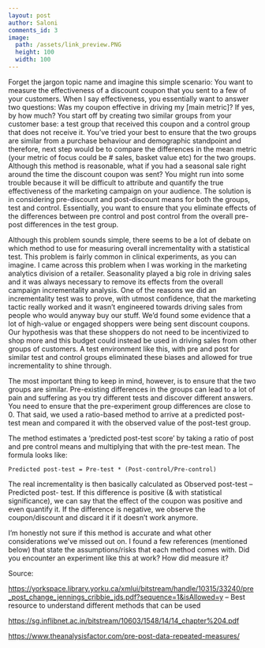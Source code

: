 ```yaml
---
layout: post
author: Saloni
comments_id: 3
image:
  path: /assets/link_preview.PNG
  height: 100
  width: 100
---
```


Forget the jargon topic name and imagine this simple scenario: You want to measure the effectiveness of a discount coupon that you sent to a few of your customers. When I say effectiveness, you essentially want to answer two questions: Was my coupon effective in driving my [main metric]? If yes, by how much? You start off by creating two similar groups from your customer base: a test group that received this coupon and a control group that does not receive it. You’ve tried your best to ensure that the two groups are similar from a purchase behaviour and demographic standpoint and therefore, next step would be to compare the differences in the mean metric (your metric of focus could be # sales, basket value etc) for the two groups. Although this method is reasonable, what if you had a seasonal sale right around the time the discount coupon was sent? You might run into some trouble because it will be difficult to attribute and quantify the true effectiveness of the marketing campaign on your audience. The solution is in considering pre-discount and post-discount means for both the groups, test and control. Essentially, you want to ensure that you eliminate effects of the differences between pre control and post control from the overall pre-post differences in the test group. 

Although this problem sounds simple, there seems to be a lot of debate on which method to use for measuring overall incrementality with a statistical test. This problem is fairly common in clinical experiments, as you can imagine. I came across this problem when I was working in the marketing analytics division of a retailer. Seasonality played a big role in driving sales and it was always necessary to remove its effects from the overall campaign incrementality analysis. One of the reasons we did an incrementality test was to prove, with utmost confidence, that the marketing tactic really worked and it wasn’t engineered towards driving sales from people who would anyway buy our stuff. We’d found some evidence that a lot of high-value or engaged shoppers were being sent discount coupons. Our hypothesis was that these shoppers do not need to be incentivized to shop more and this budget could instead be used in driving sales from other groups of customers. A test environment like this, with pre and post for similar test and control groups eliminated these biases and allowed for true incrementality to shine through. 

The most important thing to keep in mind, however, is to ensure that the two groups are similar. Pre-existing differences in the groups can lead to a lot of pain and suffering as you try different tests and discover different answers. You need to ensure that the pre-experiment group differences are close to 0. That said, we used a ratio-based method to arrive at a predicted post-test mean and compared it with the observed value of the post-test group. 

The method estimates a ‘predicted post-test score’ by taking a ratio of post and pre control means and multiplying that with the pre-test mean. The formula looks like:

    Predicted post-test = Pre-test * (Post-control/Pre-control)

The real incrementality is then basically calculated as Observed post-test – Predicted post- test. If this difference is positive (& with statistical significance), we can say that the effect of the coupon was positive and even quantify it. If the difference is negative, we observe the coupon/discount and discard it if it doesn’t work anymore. 

I’m honestly not sure if this method is accurate and what other considerations we’ve missed out on. I found a few references (mentioned below) that state the assumptions/risks that each method comes with. Did you encounter an experiment like this at work? How did measure it?

Source: 

https://yorkspace.library.yorku.ca/xmlui/bitstream/handle/10315/33240/pre_post_change_jennings_cribbie_jds.pdf?sequence=1&isAllowed=y – Best resource to understand different methods that can be used

https://sg.inflibnet.ac.in/bitstream/10603/1548/14/14_chapter%204.pdf

https://www.theanalysisfactor.com/pre-post-data-repeated-measures/


